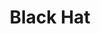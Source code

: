 ---
title: Black Hat
description: An internationally recognized cybersecurity event series providing the most technical and relevant information security research.
url: https://www.blackhat.com/
image:
    # url: '/assets/images/cafe.png'
    # alt: 'Cafe'
tags: ['community', 'conference']
pubDate: 2023-11-08
draft: false
---